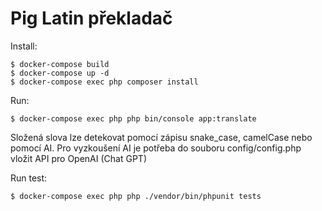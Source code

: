 # Pig Latin překladač

Install:

````
$ docker-compose build
$ docker-compose up -d
$ docker-compose exec php composer install
````

Run:

````
$ docker-compose exec php php bin/console app:translate
````

Složená slova lze detekovat pomocí zápisu snake_case, camelCase nebo pomocí AI.
Pro vyzkoušení AI je potřeba do souboru config/config.php vložit API pro OpenAI (Chat GPT)

Run test:

````
$ docker-compose exec php php ./vendor/bin/phpunit tests
````
